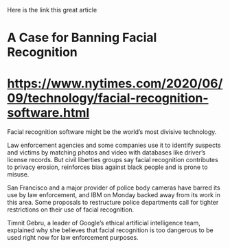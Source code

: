 Here is the link this great article

# A Case for Banning Facial Recognition
# https://www.nytimes.com/2020/06/09/technology/facial-recognition-software.html

Facial recognition software might be the world’s most divisive technology.

Law enforcement agencies and some companies use it to identify suspects and victims by matching photos and video with databases like driver’s license records. But civil liberties groups say facial recognition contributes to privacy erosion, reinforces bias against black people and is prone to misuse.

San Francisco and a major provider of police body cameras have barred its use by law enforcement, and IBM on Monday backed away from its work in this area. Some proposals to restructure police departments call for tighter restrictions on their use of facial recognition.

Timnit Gebru, a leader of Google’s ethical artificial intelligence team, explained why she believes that facial recognition is too dangerous to be used right now for law enforcement purposes. 

